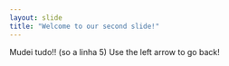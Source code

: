 ```yaml
---
layout: slide
title: "Welcome to our second slide!"
---
```

Mudei tudo!! (so a linha 5)
Use the left arrow to go back!
